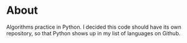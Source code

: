 # About
Algorithms practice in Python. I decided this code should have its own 
repository, so that Python shows up in my list of languages on Github.
